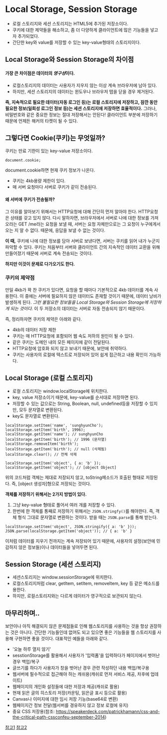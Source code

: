 # Local Storage, Session Storage
- 로컬 스토리지와 세션 스토리지는 HTML5에 추가된 저장소이다.
- 쿠키에 대한 제약들을 해소하고, 좀 더 다양하게 클라이언트에 많은 기능들을 넣고자 추가되었다. 
- 간단한 key와 value를 저장할 수 있는 key-value형태의 스토리지이다.

## Local Storage와 Session Storage의 차이점

#### 가장 큰 차이점은 데이터의 *영구성*이다.

- 로컬스토리지의 데이터는 사용자가 지우지 않는 이상 계속 브라우저에 남아 있다. 
- 하지만, 세션 스토리지의 데이터는 윈도우나 브라우저 탭을 닫을 경우 제거된다.

**즉, 지속적으로 필요한 데이터(자동 로그인 등)는 로컬 스토리지에 저장하고, 잠깐 동안 필요한 정보(일회성 로그인 정보 등)는 세션 스토리지에 저장하면 효율적이다.**
그러나, 비밀번호와 같은 중요한 정보는 절대 저장해서는 안된다! 클라이언트 부분에 저장하기 때문에 언제든 해커의 타켓이 될 수 있다.

## 그렇다면 Cookie(쿠키)는 무엇일까?
쿠키는 만료 기한이 있는 key-value 저장소이다.
```
document.cookie; 
```
document.cookie하면 현재 쿠키 정보가 나온다.
- 쿠키는 4kb용량 제한이 있다.
- 매 서버 요청마다 서버로 쿠키가 같이 전송된다.
  
#### 왜 서버에 쿠키가 전송될까?

그 이유를 알아보기 위해서는 HTTP요청에 대해 간단히 먼저 알아야 한다. 
HTTP요청은 상태를 갖고 있지 않다. 다시 말하자면, 브라우저에서 서버로 나에 대한 정보를 가져오라는 GET /me라는 요청을 보낼 때, 서버는 요청 자체만으로는 그 요청이 누구에게서 오는 지 알 수 없다. 때문에, 응답을 보낼 수 없는 것이다.
  
**이 때,** 쿠키에 나에 대한 정보를 담아 서버로 보낸다면, 서버는 쿠키를 읽어 내가 누군지 파악할 수 있다. 쿠키는 처음부터 서버와 클라이언트 간의 지속적인 데이터 교환을 위해 만들어졌기 때문에 서버로 계속 전송되는 것이다.
    
**하지만 이것이 문제로 다가오기도 한다.**

### 쿠키의 제약점
만일 4kb가 꽉 찬 쿠키가 있다면, 요청을 할 때마다 기본적으로 4kb 데이터를 계속 사용한다. 
이 중에는 서버에 필요하지 않은 데이터도 존재할 것이기 때문에, 데이터 낭비가 발생하게 된다. 
*그런 불필요한 정보들을 Local Storage와 Session Storage에 저장하게 되는 것이다.*
이 두 저장소의 데이터는 서버로 자동 전송되지 않기 때문이다.
   
즉, 정리하자면 쿠키의 제약은 아래와 같다.
- 4kb의 데이터 저장 제한
- 쿠키는 매 HTTP요청에 포함되어 웹 속도 저하의 원인이 될 수 있다.
- 같은 쿠키는 도메인 내의 모든 페이지에 같이 전달된다.
- HTTP요청에 암호화 되지 않고 보내기 때문에, 보안에 취약하다.
- 쿠키는 사용자의 로컬에 텍스트로 저장되어 있어 쉽게 접근하고 내용 확인이 가능하다.
   
   
## Local Storage (로컬 스토리지)
- 로컬 스토리지는 window.localStorage에 위치한다.
- key, value 저장소이기 때문에, key-value를 순서대로 저장하면 된다.
- 저장할 수 있는 값으로는 String, Boolean, null, undefined등을 저장할 수 있지만, 모두 문자열로 변환된다.
- key도 문자열로 변환된다.

```
localStorage.setItem('name', 'sunghyunCho');
localStorage.setItem('birth', 1996);
localStorage.getItem('name'); // sunghyunCho
localStorage.getItem('birth'); // 1996 (문자열)
localStorage.removeItem('birth');
localStorage.getItem('birth'); // null (삭제됨)
localStorage.clear(); // 전체 삭제
```

```
localStorage.setItem('object', { a: 'b' });
localStorage.getItem('object'); // [object Object]
```
위의 코드처럼 객체는 제대로 저장되지 않고, toString메소드가 호출된 형태로 저장된다. 
즉, [object 생성자]형으로 저장되는 것이다. 
    
**객체를 저장하기 위해서는 2가지 방법이 있다.**
1. 그냥 key-value 형태로 풀어서 여러 개를 저장할 수 있다.
2. 한번에 한 객체를 통째로 저장하기 위해서는 `JSON.stringfy()`를 해야한다.
즉, 객체 형식 그대로 문자열로 변환하는 것이다. 받을 때는 `JSON.parse`를 통해 받는다.
```
localStorage.setItem('object', JSON.stringify({ a: 'b' }));
JSON.parse(localStorage.getItem('object')); // { a: 'b' }
```

이처럼 데이터를 지우기 전까지는 계속 저장되어 있기 때문에, 사용자의 설정(보안에 민감하지 않은 정보들)이나 데이터들을 넣어두면 된다.
   

    
## Session Storage (세션 스토리지)
- 세션스토리지는 window.sessionStorage에 위치한다. 
- 로컬스토리지처럼 clear, getItem, setItem, removeItem, key 등 같은 메소드를 용한다.
- 하지만, 로컬스토리지와는 다르게 데이터가 영구적으로 보관되지 않는다.


## 마무리하며..
보안이나 아직 해결되지 않은 문제점들로 인해 웹스토리지를 사용하는 것을 항상 권장하는 것은 아니다. 간단한 기능들인데 없어도 되고 있으면 좋은 기능들을 웹 스토리지를 사용해 구현하면 좋을 것이다. 대표적인 예들을 아래와 같다.

- '오늘 하루 열지 않기'
- sesstionStorage를 활용해서 사용자가 '입력폼'을 입력하다가 페이지에서 벗어난 경우 백업/복구
- 글쓰기를 하다가 사용자가 창을 벗어난 경우 관련 작성하던 내용 백업/복구용
- 웹서버에 필수적으로 접근해야 하는 캐쉬용(캐쉬로 먼저 서비스 제공, 차후에 업데이트)
- 웹페이지의 개인화 설정들에 대한 저장과 제공(캐쉬로 활용)
- 현재 읽은 글의 히스토리 저장(카운팅, 읽은글 표시 등으로 활용)
- Canvas나 이미지에 대한 임시 저장 기능(base64로 변환)
- 웹페이지간 정보 전달(웹서버를 경유하지 않고 정보 로컬에 유지)
- 중요 CSS 저장용(참조: https://speakerdeck.com/patrickhamann/css-and-the-critical-path-cssconfeu-september-2014)

[참고1](https://www.zerocho.com/category/HTML/post/5918515b1ed39f00182d3048)
[참고2](http://unikys.tistory.com/352)
